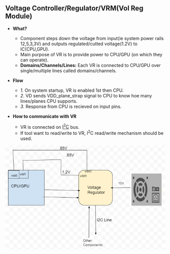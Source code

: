 ## Voltage Controller/Regulator/VRM(Vol Reg Module)
- **What?**
  - Component steps down the voltage from input(ie system power rails 12,5,3,3V) and outputs regulated/cutted voltage(1.2V) to IC(CPU,GPU). 
  - Main purpose of VR is to provide power to CPU/GPU (on which they can operate).
  - **Domains/Channels/Lines:** Each VR is connected to CPU/GPU over single/multiple lines called domains/channels.
- **Flow**
  - *1.* On system startup, VR is enabled 1st then CPU.
  - *2.* VD sends VDD_plane_strap signal to CPU to know hoe many lines/planes CPU supports.
  - *3.* Response from CPU is recieved on input pins.

- **How to communicate with VR**
  - VR is connected on [I<sup>2</sup>C](/cpu_memory_thread_process/CPU/Communication/Buses/I2C.md) bus.
  - If tool want to read/write to VR, I<sup>2</sup>C read/write mechanism should be used.

<img src="./voltage-regulator.PNG" width="600" />


